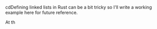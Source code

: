 cdDefining linked lists in Rust can be a bit tricky so I'll write a working example here for future reference.

At th